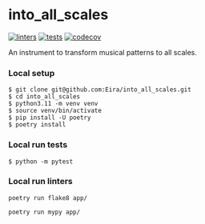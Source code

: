 # into_all_scales

[![linters](https://github.com/Eira/into_all_scales/actions/workflows/linters.yml/badge.svg?branch=main)](https://github.com/Eira/into_all_scales/actions/workflows/linters.yml)
[![tests](https://github.com/Eira/into_all_scales/actions/workflows/tests.yml/badge.svg?branch=main)](https://github.com/Eira/into_all_scales/actions/workflows/tests.yml)
[![codecov](https://codecov.io/gh/Eira/into_all_scales/branch/main/graph/badge.svg?token=2TDKVAFWKR)](https://codecov.io/gh/Eira/into_all_scales)

An instrument to transform musical patterns to all scales.

### Local setup
```shell
$ git clone git@github.com:Eira/into_all_scales.git
$ cd into_all_scales
$ python3.11 -m venv venv
$ source venv/bin/activate
$ pip install -U poetry
$ poetry install
```

### Local run tests
```shell
$ python -m pytest
```

### Local run linters
```
poetry run flake8 app/

poetry run mypy app/
```